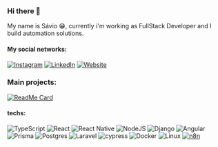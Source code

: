 ### Hi there 👋

My name is Sávio :grin:, currently i'm working as FullStack Developer and I build automation solutions.

#### My social networks:
[![Instagram](https://img.shields.io/badge/Instagram-E4405F?style=for-the-badge&logo=instagram&logoColor=white)](https://www.instagram.com/savioo_fontes/)
[![LinkedIn](https://img.shields.io/badge/LinkedIn-%230077B5.svg?style=for-the-badge&logo=linkedin&logoColor=white)](https://br.linkedin.com/in/s%C3%A1vio-pal%C3%A1cio-fontes-3924aa16b)
[![Website](https://img.shields.io/badge/🌐%20Website-Savio%20Fontes%20Dev-0A0A0A?style=for-the-badge)](https://savio777-github-io.vercel.app/)

### Main projects:

[![ReadMe Card](https://github-readme-stats.vercel.app/api/pin/?username=savio777&repo=tcc&show_owner=true&theme=tokyonight)](https://github.com/anuraghazra/github-readme-stats)

#### techs:
![TypeScript](https://img.shields.io/badge/typescript-%23007ACC.svg?style=for-the-badge&logo=typescript&logoColor=white)
![React](https://img.shields.io/badge/react-%2320232a.svg?style=for-the-badge&logo=react&logoColor=%2361DAFB)
![React Native](https://img.shields.io/badge/react_native-%2320232a.svg?style=for-the-badge&logo=react&logoColor=%2361DAFB)
![NodeJS](https://img.shields.io/badge/node.js-6DA55F?style=for-the-badge&logo=node.js&logoColor=white)
![Django](https://img.shields.io/badge/django-%23092E20.svg?style=for-the-badge&logo=django&logoColor=white)
![Angular](https://img.shields.io/badge/angular-%23DD0031.svg?style=for-the-badge&logo=angular&logoColor=white)
![Prisma](https://img.shields.io/badge/Prisma-3982CE?style=for-the-badge&logo=Prisma&logoColor=white)
![Postgres](https://img.shields.io/badge/postgres-%23316192.svg?style=for-the-badge&logo=postgresql&logoColor=white)
![Laravel](https://img.shields.io/badge/laravel-%23FF2D20.svg?style=for-the-badge&logo=laravel&logoColor=white)
![cypress](https://img.shields.io/badge/-cypress-%23E5E5E5?style=for-the-badge&logo=cypress&logoColor=058a5e)
![Docker](https://img.shields.io/badge/docker-%230db7ed.svg?style=for-the-badge&logo=docker&logoColor=white)
![Linux](https://img.shields.io/badge/Linux-FCC624?style=for-the-badge&logo=linux&logoColor=black)
[![n8n](https://img.shields.io/badge/n8n-FF2D20?style=for-the-badge&logo=n8n&logoColor=white)](https://n8n.io)


<!--

source:
https://www.youtube.com/watch?v=5jxQtrW_p24

-->
